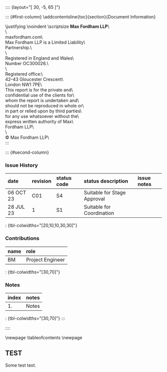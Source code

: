 :::: {layout="[ 30, -5, 65 ]"}

::: {#first-column}
\addcontentsline{toc}{section}{Document Information}

\justifying \noindent \scriptsize __Max Fordham LLP__\                      
\                                         
maxfordham.com\                           
Max Fordham LLP is a Limited Liability\   
Partnership.\                             
\                                         
Registered in England and Wales\          
Number OC300026.\                         
\                                         
Registered office:\                       
42–43 Gloucester Crescent\                
London NW1 7PE\                           
This report is for the private and\       
confidential use of the clients for\      
whom the report is undertaken and\        
should not be reproduced in whole or\     
in part or relied upon by third parties\  
for any use whatsoever without the\       
express written authority of Max\         
Fordham LLP\                              
\                                         
© Max Fordham LLP\      
:::

::: {#second-column}
### Issue History
| date       | revision   | status code   | status description         | issue notes   |
|:-----------|:-----------|:--------------|:---------------------------|:--------------|
| 06 OCT 23  | C01        | S4            | Suitable for Stage Approval |               |
| 28 JUL 23  | 1          | S1            | Suitable for Coordination  |               |

: {tbl-colwidths="[20,10,10,30,30]"}

### Contributions
| name   | role             |      
|:-------|:-----------------|      
| BM     | Project Engineer |      

: {tbl-colwidths="[30,70]"}

### Notes
| index   | notes   |  
|---------|---------|  
| 1.      | Notes   |  

: {tbl-colwidths="[30,70]"}
:::

::::

\newpage
\tableofcontents
\newpage

## TEST

Some test text.